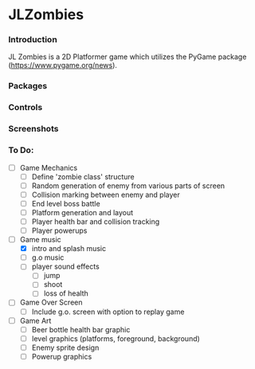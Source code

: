 # JLZombies

### Introduction

JL Zombies is a 2D Platformer game which utilizes the PyGame package (https://www.pygame.org/news).

### Packages

### Controls

### Screenshots

### To Do:
- [ ] Game Mechanics
  - [ ] Define 'zombie class' structure
  - [ ] Random generation of enemy from various parts of screen
  - [ ] Collision marking between enemy and player
  - [ ] End level boss battle
  - [ ] Platform generation and layout
  - [ ] Player health bar and collision tracking
  - [ ] Player powerups

- [ ] Game music
  - [x] intro and splash music
  - [ ] g.o music
  - [ ] player sound effects
    - [ ] jump
    - [ ] shoot
    - [ ] loss of health

- [ ] Game Over Screen
  - [ ] Include g.o. screen with option to replay game

- [ ] Game Art
  - [ ] Beer bottle health bar graphic
  - [ ] level graphics (platforms, foreground, background)
  - [ ] Enemy sprite design
  - [ ] Powerup graphics
